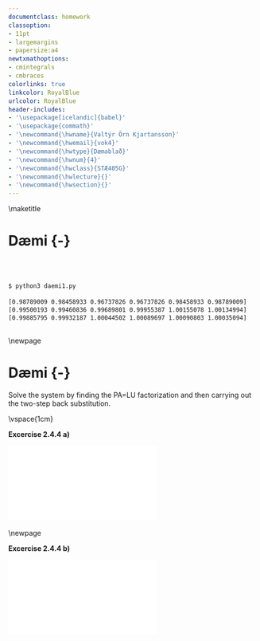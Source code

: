 ```yaml
---
documentclass: homework
classoption:
- 11pt
- largemargins
- papersize:a4
newtxmathoptions:
- cmintegrals
- cmbraces
colorlinks: true
linkcolor: RoyalBlue
urlcolor: RoyalBlue
header-includes:
- '\usepackage[icelandic]{babel}'
- '\usepackage{commath}'
- '\newcommand{\hwname}{Valtýr Örn Kjartansson}'
- '\newcommand{\hwemail}{vok4}'
- '\newcommand{\hwtype}{Dæmablað}'
- '\newcommand{\hwnum}{4}'
- '\newcommand{\hwclass}{STÆ405G}'
- '\newcommand{\hwlecture}{}'
- '\newcommand{\hwsection}{}'
---
```


\maketitle

# Dæmi {-}

```{.py include=daemablad-4/functions.py}
```

```


$ python3 daemi1.py

[0.98789009 0.98458933 0.96737826 0.96737826 0.98458933 0.98789009]
[0.99500193 0.99460836 0.99689801 0.99955387 1.00155078 1.00134994]
[0.99885795 0.99932187 1.00044502 1.00089697 1.00090803 1.00035094]


```

\newpage

# Dæmi {-}

Solve the system by finding the PA=LU factorization and then carrying out the two-step back substitution.

\vspace{1cm}

**Excercise 2.4.4 a)**

![](daemablad-4/2-4-4-a.pdf)

\newpage

**Excercise 2.4.4 b)**

![](daemablad-4/2-4-4-b.pdf)
